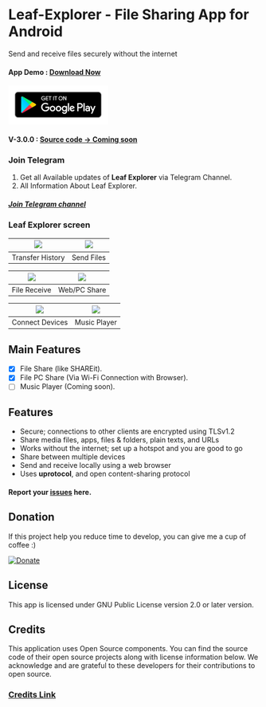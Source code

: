# Leaf-Explorer - File Sharing App for Android

Send and receive files securely without the internet

#### App Demo : [Download Now](https://play.google.com/store/apps/details?id=com.leaf.explorer)
[<img src="assets/google-play-badge.png" width="200">](https://play.google.com/store/apps/details?id=com.leaf.explorer)


#### V-3.0.0 : [Source code -> Coming soon](https://github.com/Shiv-Shambhu/Leaf-Explorer/tree/main/Version)


### Join Telegram
1. Get all Available updates of **Leaf Explorer** via Telegram Channel.
2. All Information About Leaf Explorer.
##### [Join Telegram channel](https://t.me/Shiv_Shambhu_Github)</br>


### Leaf Explorer screen
| <img src = "https://github.com/Shiv-Shambhu/Leaf-Explorer/blob/main/Image/transfer_history.jpg" width = "300"/> | <img src = "https://github.com/Shiv-Shambhu/Leaf-Explorer/blob/main/Image/send_file.jpg" width = "300"/> |
|:---:|:---:|
| Transfer History | Send Files |

| <img src = "https://github.com/Shiv-Shambhu/Leaf-Explorer/blob/main/Image/receive_file.jpg" width = "300"/> | <img src = "https://github.com/Shiv-Shambhu/Leaf-Explorer/blob/main/Image/web_pc_share.jpg" width = "300"/> |
|:---:|:---:|
| File Receive | Web/PC Share |

| <img src = "https://github.com/Shiv-Shambhu/Leaf-Explorer/blob/main/Image/connect_device.jpg" width = "300"/> | <img src = "https://github.com/Shiv-Shambhu/Leaf-Explorer/blob/main/Image/leaf_music_player.jpg" width = "300"/>|
|:---:|:---:|
| Connect Devices | Music Player |

## Main Features

- [x] File Share (like SHAREit).
- [x] File PC Share (Via Wi-Fi Connection with Browser).
- [ ] Music Player (Coming soon).

## Features

* Secure; connections to other clients are encrypted using TLSv1.2 
* Share media files, apps, files & folders, plain texts, and URLs
* Works without the internet; set up a hotspot and you are good to go
* Share between multiple devices
* Send and receive locally using a web browser
* Uses **uprotocol**, and open content-sharing protocol


#### Report your [issues](https://github.com/Shiv-Shambhu/Leaf-Explorer/issues) here.


## Donation
If this project help you reduce time to develop, you can give me a cup of coffee :)

[![Donate](https://www.paypalobjects.com/en_US/i/btn/btn_donateCC_LG.gif)](https://try-tolearn.blogspot.com/2021/07/donate.html?m=1)

## License

This app is licensed under GNU Public License version 2.0 or later version.

## Credits
This application uses Open Source components. You can find the source code of their open source projects along with license information below. We acknowledge and are grateful to these developers for their contributions to open source.
### [Credits Link](https://github.com/Shiv-Shambhu/Leaf-Explorer/blob/main/Project-Credit.md)

